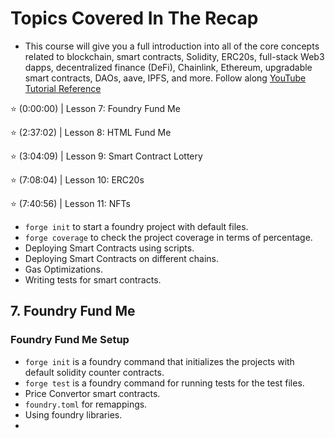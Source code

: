 # Topics Covered In The Recap
- This course will give you a full introduction into all of the core concepts related to blockchain, smart contracts, Solidity, ERC20s, full-stack Web3 dapps, decentralized finance (DeFi), Chainlink, Ethereum, upgradable smart contracts, DAOs, aave, IPFS, and more. Follow along [YouTube Tutorial Reference](https://www.youtube.com/watch?v=sas02qSFZ74)

⭐️ (0:00:00) | Lesson 7: Foundry Fund Me

⭐️ (2:37:02) | Lesson 8: HTML Fund Me

⭐️ (3:04:09) | Lesson 9: Smart Contract Lottery

⭐️ (7:08:04) | Lesson 10: ERC20s

⭐️ (7:40:56) | Lesson 11: NFTs

- `forge init` to start a foundry project with default files.
- `forge coverage` to check the project coverage in terms of percentage.
- Deploying Smart Contracts using scripts.
- Deploying Smart Contracts on different chains.
- Gas Optimizations.
- Writing tests for smart contracts.

## 7. Foundry Fund Me
### Foundry Fund Me Setup
- `forge init` is a foundry command that initializes the projects with default solidity counter contracts.
- `forge test` is a foundry command for running tests for the test files.
- Price Convertor smart contracts.
- `foundry.toml` for remappings.
- Using foundry libraries.
- 